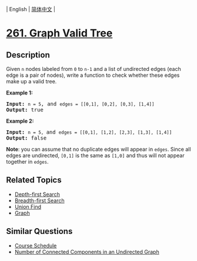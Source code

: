 
| English | [简体中文](README_CN.md) |

# [261. Graph Valid Tree](https://leetcode-cn.com/problems/graph-valid-tree/)

## Description

<p>Given <code>n</code> nodes labeled from <code>0</code> to <code>n-1</code> and a list of undirected edges (each edge is a pair of nodes), write a function to check whether these edges make up a valid tree.</p>

<p><strong>Example 1:</strong></p>

<pre>
<strong>Input:</strong> <code>n = 5</code>, and <code>edges = [[0,1], [0,2], [0,3], [1,4]]</code>
<strong>Output:</strong> true</pre>

<p><strong>Example 2:</strong></p>

<pre>
<strong>Input:</strong> <code>n = 5, </code>and <code>edges = [[0,1], [1,2], [2,3], [1,3], [1,4]]</code>
<strong>Output:</strong> false</pre>

<p><b>Note</b>: you can assume that no duplicate edges will appear in <code>edges</code>. Since all edges are undirected, <code>[0,1]</code> is the same as <code>[1,0]</code> and thus will not appear together in <code>edges</code>.</p>


## Related Topics

- [Depth-first Search](https://leetcode-cn.com/tag/depth-first-search)
- [Breadth-first Search](https://leetcode-cn.com/tag/breadth-first-search)
- [Union Find](https://leetcode-cn.com/tag/union-find)
- [Graph](https://leetcode-cn.com/tag/graph)

## Similar Questions

- [Course Schedule](../course-schedule/README_EN.md)
- [Number of Connected Components in an Undirected Graph](../number-of-connected-components-in-an-undirected-graph/README_EN.md)
